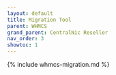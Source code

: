 ```yaml
---
layout: default
title: Migration Tool
parent: WHMCS
grand_parent: CentralNic Reseller
nav_order: 3
showtoc: 1
---
```


{% include whmcs-migration.md %}
